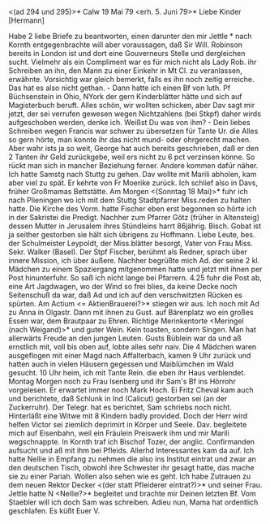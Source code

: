 <(ad 294 und 295)>* Calw 19 Mai 79
 <erh. 5. Juni 79>*
Liebe Kinder [Hermann]

Habe 2 liebe Briefe zu beantworten, einen darunter den mir Jettle <heute>* nach Kornth entgegenbrachte will aber voraussagen, daß Sir Will. Robinson bereits in London ist und dort eine Gouverneurs Stelle und dergleichen sucht. Vielmehr als ein Compliment war es für mich nicht als Lady Rob. ihr Schreiben an ihn, den Mann zu einer Einkehr in Mt Cl. zu veranlassen, erwähnte. Vorsichtig war gleich bemerkt, falls es ihn noch zeitig erreiche. Das hat es also nicht gethan. - Dann hatte ich einen Bf von luth. Pf Büchsenstein in Ohio, NYork der gern Kinderblätter hätte und sich auf Magisterbuch beruft. Alles schön, wir wollten schicken, aber Dav sagt mir jetzt, der sei verrufen gewesen wegen Nichtzahlens (bei Stkpf) daher wirds aufgeschoben werden, denke ich. Weißst Du was von ihm? - Dein liebes Schreiben wegen Francis war schwer zu übersetzen für Tante Ur. die Alles so gern hörte, man konnte ihr das nicht mund- oder ohrgerecht machen. Aber wahr ists ja so weit, George hat auch bereits geschrieben, daß er den 2 Tanten ihr Geld zurückgebe, weil ers nicht zu 6 pct verzinsen könne. So rückt man sich in mancher Beziehung ferner. Andere kommen dafür näher. Ich hatte Samstg nach Stuttg zu gehen. Dav wollte mit Marili abholen, kam aber viel zu spät. Er kehrte von Fr Moerike zurück. Ich schlief also in Davs, früher Großmamas Bettstätte. Am Morgen <(Sonntag 18 Mai)>* fuhr ich nach Plieningen wo ich mit dem Stuttg Stadtpfarrer Miss.reden zu halten hatte. Die Kirche des Vorm. hatte Fischer eben erst begonnen so hörte ich in der Sakristei die Predigt. Nachher zum Pfarrer Götz (früher in Altensteig) dessen Mutter in Jerusalem ihres Stündleins harrt 86jährig. Bisch. Gobat ist ja seither gestorben sie hält sich übrigens zu Hoffmann. Liebe Leute, bes. der Schulmeister Leypoldt, der Miss.blätter besorgt, Vater von Frau Miss. Sekr. Walker (Basel). Der Stpf Fischer, berühmt als Redner, sprach über innere Mission, ich über äußere. Nachher begrüßte mich Ad. der seine 2 kl. Mädchen zu einem Spaziergang mitgenommen hatte und jetzt mit ihnen per Post hinunterfuhr. So saß ich nicht lange bei Pfarrern. 4.25 fuhr die Post ab, eine Art Jagdwagen, wo der Wind so frei blies, da keine Decke noch Seitenschuß da war, daß Ad und ich auf den verschwitzten Rücken es spürten. Am Actium <= AktienBrauerei?>* stiegen wir aus. Ich noch mit Ad zu Anna in Olgastr. Dann mit ihnen zu Gust. auf Bärenplatz wo ein großes Essen war, dem Brautpaar zu Ehren. Richtige Merinkentorte <Meringel (nach Weigand)>* und guter Wein. Kein toasten, sondern Singen. Man hat allerwärts Freude an den jungen Leuten. Gusts Büblein war da und aß ernstlich mit, voll bis oben auf, lobte alles sehr naiv. Die 4 Mädchen waren ausgeflogen mit einer Magd nach Affalterbach, kamen 9 Uhr zurück und hatten auch in vielen Häusern gegessen und Maiblümchen im Wald gesucht. 10 Uhr heim, ich mit Tante Rein. die eben ihr Haus verblendet. Montag Morgen noch zu Frau Isenberg und ihr Sam's Bf ins Hörrohr vorgelesen. Er erwartet immer noch Mark Hoch. Ei Fritz Cheval kam auch und berichtete, daß Schlunk in Ind (Calicut) gestorben sei (an der Zuckerruhr). Der Telegr. hat es berichtet, Sam schriebs noch nicht. Hinterläßt eine Witwe mit 8 Kindern badly provided. Doch der Herr wird helfen Victor sei ziemlich deprimirt in Körper und Seele. Dav. begleitete mich auf Eisenbahn, weil ein Fräulein Preiswerk ihm und mir Marili wegschnappte. In Kornth traf ich Bischof Tozer, der anglic. Confirmanden aufsucht und aß mit ihm bei Pfleids. Allerhd Interessantes kam da auf. Ich hatte Nellie in Empfang zu nehmen die also ins Institut eintrat und zwar an den deutschen Tisch, obwohl ihre Schwester ihr gesagt hatte, das mache sie zu einer Pariah. Wollen also sehen wie es geht. Ich habe Zutrauen zu dem neuen Rektor Decker <(der statt Pfleiderer eintrat?)>* und seiner Frau. Jettle hatte N <Nellie?>* begleitet und brachte mir Deinen letzten Bf. Vom Staebler will ich doch Sam was schreiben. Adieu nun, Mama hat ordentlich geschlafen. Es küßt
 Euer V.
